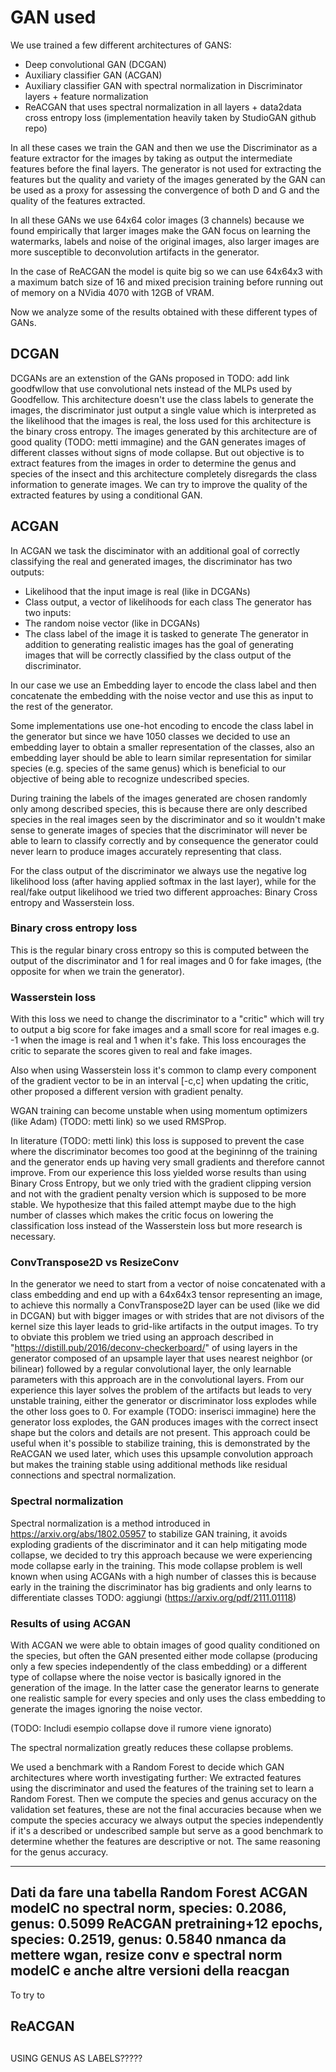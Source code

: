 # GAN used

We use trained a few different architectures of GANS:
- Deep convolutional GAN (DCGAN)
- Auxiliary classifier GAN (ACGAN)
- Auxiliary classifier GAN with spectral normalization in Discriminator layers + feature normalization
- ReACGAN that uses spectral normalization in all layers + data2data cross entropy loss (implementation heavily taken by StudioGAN github repo)

In all these cases we train the GAN and then we use the Discriminator as a feature extractor for the images by taking as output the intermediate features before the final layers.
The generator is not used for extracting the features but the quality and variety of the images generated by the GAN can be used as a proxy for assessing the convergence of both D and G and the quality of the features extracted.

In all these GANs we use 64x64 color images (3 channels) because we found empirically  that larger images make the GAN focus on learning the watermarks, labels and noise of the original images, also larger images are more susceptible to deconvolution artifacts in the generator.

In the case of ReACGAN the model is quite big so we can use 64x64x3 with a maximum batch size of 16 and mixed precision training before running out of memory on a NVidia 4070 with 12GB of VRAM.

Now we analyze some of the results obtained with these different types of GANs.

## DCGAN
DCGANs are an extenstion of the GANs proposed in TODO: add link goodfwllow that use convolutional nets instead of the MLPs used by Goodfellow.
This architecture doesn't use the class labels to generate the images, the discriminator just output a single value which is interpreted as the likelihood that the images is real, the loss used for this architecture is the binary cross entropy.
The images generated by this architecture are of good quality (TODO: metti immagine) and the GAN generates images of different classes without signs of mode collapse.
But out objective is to extract features from the images in order to determine the genus and species of the insect and this architecture completely disregards the class information to generate images.
We can try to improve the quality of the extracted features by using a conditional GAN.

## ACGAN
In ACGAN we task the disciminator with an additional goal of correctly classifying the real and generated images, the discriminator has two outputs:
- Likelihood that the input image is real (like in DCGANs)
- Class output, a vector of likelihoods for each class
The generator has two inputs:
- The random noise vector (like in DCGANs)
- The class label of the image it is tasked to generate
The generator in addition to generating realistic images has the goal of generating images that will be correctly classified by the class output of the discriminator.

In our case we use an Embedding layer to encode the class label and then concatenate the embedding with the noise vector and use this as input to the rest of the generator.

Some implementations use one-hot encoding to encode the class label in the generator but since we have 1050 classes we decided to use an embedding layer to obtain a smaller representation of the classes, also an embedding layer should be able to learn similar representation for similar species (e.g. species of the same genus) which is beneficial to our objective of being able to recognize undescribed species.

During training the labels of the images generated are chosen randomly only among described species, this is because there are only described species in the real images seen by the discriminator and so it wouldn't make sense to generate images of species that the discriminator will never be able to learn to classify correctly and by consequence the generator could never learn to produce images accurately representing that class.

For the class output of the discriminator we always use the negative log likelihood loss (after having applied softmax in the last layer), while for the real/fake output likelihood we tried two different approaches: Binary Cross entropy and Wasserstein loss.

### Binary cross entropy loss
This is the regular binary cross entropy so this is computed between the output of the discriminator and 1 for real images and 0 for fake images, (the opposite for when we train the generator).

### Wasserstein loss
With this loss we need to change the discriminator to a "critic" which will try to output a big score for fake images and a small score for real images e.g. -1 when the image is real and 1 when it's fake.
This loss encourages the critic to separate the scores given to real and fake images.

Also when using Wasserstein loss it's common to clamp every component of the gradient vector to be in an interval [-c,c] when updating the critic, other proposed a different version with gradient penalty.

WGAN training can become unstable when using momentum optimizers (like Adam) (TODO: metti link) so we used RMSProp.

In literature (TODO: metti link) this loss is supposed to prevent the case where the discriminator becomes too good at the begininng of the training and the generator ends up having very small gradients and therefore cannot improve.
From our experience this loss yielded worse results than using Binary Cross Entropy, but we only tried with the gradient clipping version and not with the gradient penalty version which is supposed to be more stable.
We hypothesize that this failed attempt maybe due to the high number of classes which makes the critic focus on lowering the classification loss instead of the Wasserstein loss but more research is necessary.

### ConvTranspose2D vs ResizeConv
In the generator we need to start from a vector of noise concatenated with a class embedding and end up with a 64x64x3 tensor representing an image, to achieve this normally a ConvTranspose2D layer can be used (like we did in DCGAN) but with bigger images or with strides that are not divisors of the kernel size this layer leads to grid-like artifacts in the output images.
To try to obviate this problem we tried using an approach described in "https://distill.pub/2016/deconv-checkerboard/" of using layers in the generator composed of an upsample layer that uses nearest neighbor (or bilinear) followed by a regular convolutional layer, the only learnable parameters with this approach are in the convolutional layers.
From our experience this layer solves the problem of the artifacts but leads to very unstable training, either the generator or discriminator loss explodes while the other loss goes to 0.
For example (TODO: inserisci immagine) here the generator loss explodes, the GAN produces images with the correct insect shape but the colors and details are not present.
This approach could be useful when it's possible to stabilize training, this is demonstrated by the ReACGAN we used later, which uses this upsample convolution approach but makes the training stable using additional methods like residual connections and spectral normalization.

### Spectral normalization

Spectral normalization is a method introduced in https://arxiv.org/abs/1802.05957 to stabilize GAN training, it avoids exploding gradients of the discriminator and it can help mitigating mode collapse, we decided to try this approach because we were experiencing mode collapse early in the training. This mode collapse problem is well known when using ACGANs with a high number of classes this is because early in the training the discriminator has big gradients and only learns to differentiate classes TODO: aggiungi (https://arxiv.org/pdf/2111.01118)

### Results of using ACGAN

With ACGAN we were able to obtain images of good quality conditioned on the species, but often the GAN presented either mode collapse (producing only a few species independently of the class embedding) or a different type of collapse where the noise vector is basically ignored in the generation of the image. In the latter case the generator learns to generate one realistic sample for every species and only uses the class embedding to generate the images ignoring the noise vector.

(TODO: Includi esempio collapse dove il rumore viene ignorato)

The spectral normalization greatly reduces these collapse problems.

We used a benchmark with a Random Forest to decide which GAN architectures where worth investigating further:
We extracted features using the discriminator and used the features of the training set to learn a Random Forest. 
Then we compute the species and genus accuracy on the validation set features, these are not the final accuracies because when we compute the species accuracy we always output the species independently if it's a described or undescribed sample but serve as a good benchmark to determine whether the features are descriptive or not. The same reasoning for the genus accuracy.

---------
Dati da fare una tabella
Random Forest ACGAN modelC no spectral norm, species: 0.2086, genus: 0.5099
ReACGAN pretraining+12 epochs,               species: 0.2519, genus: 0.5840
nmanca da mettere wgan, resize conv e spectral norm modelC e anche altre versioni della reacgan
---------

To try to 
## ReACGAN


## 
USING GENUS AS LABELS?????
